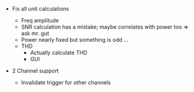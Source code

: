 - Fix all unit calculations
    - Freq amplitude
    - SNR calculation has a mistake; maybe correlates with power too => ask mr. gut
    - Power nearly fixed but something is odd ...
    - THD
        - Actually calculate THD
        - GUI

- 2 Channel support
    - Invalidate trigger for other channels